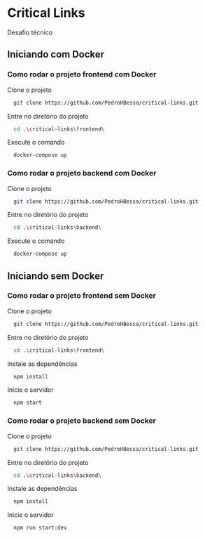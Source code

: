
# Critical Links

Desafio técnico

## Iniciando com Docker

### Como rodar o projeto frontend com Docker

Clone o projeto

```bash
  git clone https://github.com/PedroHBessa/critical-links.git
```

Entre no diretório do projeto

```bash
  cd .\critical-links\frontend\
```

Execute o comando

```bash
  docker-compose up
```

### Como rodar o projeto backend com Docker

Clone o projeto

```bash
  git clone https://github.com/PedroHBessa/critical-links.git
```

Entre no diretório do projeto

```bash
  cd .\critical-links\backend\
```

Execute o comando

```bash
  docker-compose up
```

## Iniciando sem Docker

### Como rodar o projeto frontend sem Docker

Clone o projeto

```bash
  git clone https://github.com/PedroHBessa/critical-links.git
```

Entre no diretório do projeto

```bash
  cd .\critical-links\frontend\
```

Instale as dependências

```bash
  npm install
```

Inicie o servidor

```bash
  npm start
```


### Como rodar o projeto backend sem Docker

Clone o projeto

```bash
  git clone https://github.com/PedroHBessa/critical-links.git
```

Entre no diretório do projeto

```bash
  cd .\critical-links\backend\
```

Instale as dependências

```bash
  npm install
```

Inicie o servidor

```bash
  npm run start:dev
```


